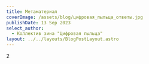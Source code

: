 ```yaml
---
title: Метаматериал
coverImage: /assets/blog/цифровая_пыльца_ответы.jpg
publishDate: 13 Sep 2023
select_author:
  - Коллектив зина "Цифровая пыльца"
layout: ../../layouts/BlogPostLayout.astro
---
```

2